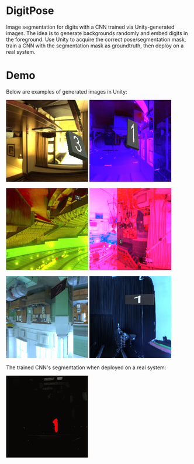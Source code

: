 # DigitPose
Image segmentation for digits with a CNN trained via Unity-generated images. The idea is to generate backgrounds randomly and embed digits in the foreground. Use Unity to acquire the correct pose/segmentation mask, train a CNN with the segmentation mask as groundtruth, then deploy on a real system.

# Demo
Below are examples of generated images in Unity:
 
![](https://github.com/acyclics/DigitPose/blob/master/examples%26tests/snap1.png) ![](https://github.com/acyclics/DigitPose/blob/master/examples%26tests/snap2.png)

![](https://github.com/acyclics/DigitPose/blob/master/examples%26tests/snap3.png) ![](https://github.com/acyclics/DigitPose/blob/master/examples%26tests/snap4.png)

![](https://github.com/acyclics/DigitPose/blob/master/examples%26tests/snap5.png) ![](https://github.com/acyclics/DigitPose/blob/master/examples%26tests/snap6.png)

The trained CNN's segmentation when deployed on a real system:

![](https://github.com/acyclics/DigitPose/blob/master/examples%26tests/digitpose_demo.gif)
